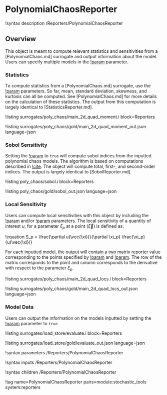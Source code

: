 # PolynomialChaosReporter

!syntax description /Reporters/PolynomialChaosReporter

## Overview

This object is meant to compute relevant statistics and sensitivities from a [PolynomialChaos.md] surrogate and output information about the model. Users can specify multiple models in the [!param](/Reporters/PolynomialChaosReporter/pc_name) parameter.

### Statistics

To compute statistics from a [PolynomialChaos.md] surrogate, use the [!param](/Reporters/PolynomialChaosReporter/statistics) parameters. So far, mean, standard deviation, skewness, and kurtosis can all be computed. See [PolynomialChaos.md] for more details on the calculation of these statistics. The output from this computation is largely identical to [StatisticsReporter.md].

!listing surrogates/poly_chaos/main_2d_quad_moment.i block=Reporters

!listing surrogates/poly_chaos/gold/main_2d_quad_moment_out.json language=json

### Sobol Sensitivity

Setting the [!param](/Reporters/PolynomialChaosReporter/include_sobol) to `true` will compute sobol indices from the inputted polynomial chaos models. The algorithm is based on computations described in [!cite](sudret2008global). The object will compute total, first-, and second-order indices. The output is largely identical to [SobolReporter.md].

!listing poly_chaos/sobol.i block=Reporters

!listing poly_chaos/gold/sobol_out.json language=json

### Local Sensitivity

Users can compute local sensitivities with this object by including the [!param](/Reporters/PolynomialChaosReporter/local_sensitivity_points) and/or [!param](/Reporters/PolynomialChaosReporter/local_sensitivity_sampler) parameters. The local sensitivity of a quantity of interest $u$, for a parameter $\xi_p$ at a point ($\vec{\xi}$) is defined as:

!equation
S_p = \frac{\partial u(\vec{\xi})}{\partial \xi_p} \frac{\xi_p}{u(\vec{\xi})}

For each inputted model, the output will contain a two matrix reporter value corresponding to the points specified by [!param](/Reporters/PolynomialChaosReporter/local_sensitivity_points) and [!param](/Reporters/PolynomialChaosReporter/local_sensitivity_sampler). The row of the matrix corresponds to the point and column corresponds to the derivative with respect to the parameter $\xi_p$.

!listing surrogates/poly_chaos/main_2d_quad_locs.i block=Reporters

!listing surrogates/poly_chaos/gold/main_2d_quad_locs_out.json language=json

### Model Data

Users can output the information on the models inputted by setting the [!param](/Reporters/PolynomialChaosReporter/include_data) parameter to `true`.

!listing surrogates/load_store/evaluate.i block=Reporters

!listing surrogates/load_store/gold/evaluate_out.json language=json

!syntax parameters /Reporters/PolynomialChaosReporter

!syntax inputs /Reporters/PolynomialChaosReporter

!syntax children /Reporters/PolynomialChaosReporter

!tag name=PolynomialChaosReporter pairs=module:stochastic_tools system:reporters
